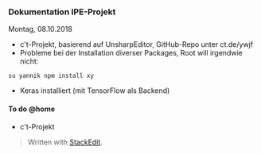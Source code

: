 ### Dokumentation IPE-Projekt

Montag, 08.10.2018
- c't-Projekt, basierend auf UnsharpEditor, GitHub-Repo unter ct.de/ywjf
- Probleme bei der Installation diverser Packages, Root will irgendwie nicht:

```
su yannik npm install xy
```
- Keras installiert (mit TensorFlow als Backend)
#### To do @home

- c't-Projekt
> Written with [StackEdit](https://stackedit.io/).
<!--stackedit_data:
eyJoaXN0b3J5IjpbLTE2ODkxNjY2MTYsMTIzMDcxMjQwMCwxND
M0ODc5ODg2LC03NDk2MzgwMDQsNzMwOTk4MTE2XX0=
-->
